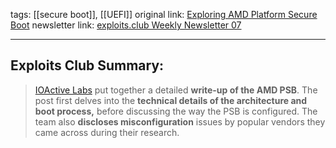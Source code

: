 tags: [[secure boot]], [[UEFI]]
original link:  [Exploring AMD Platform Secure Boot](https://labs.ioactive.com/2024/02/exploring-amd-platform-secure-boot.html?ref=blog.exploits.club)
newsletter link:  [exploits.club Weekly Newsletter 07](https://blog.exploits.club/exploits-club-weekly-newsletter-07/)

---
## Exploits Club Summary:
> [IOActive Labs](https://labs.ioactive.com/?ref=blog.exploits.club) put together a detailed **write-up of the AMD PSB**. The post first delves into the **technical details of the architecture and boot process,** before discussing the way the PSB is configured. The team also **discloses misconfiguration** issues by popular vendors they came across during their research.